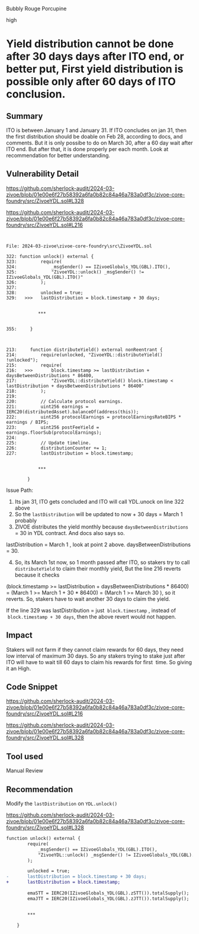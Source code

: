 Bubbly Rouge Porcupine

high

# Yield distribution cannot be done after 30 days days after ITO end, or better put, First yield distribution is possible only after 60 days of ITO conclusion.

## Summary
ITO is between January 1 and January 31.
If ITO concludes on jan 31, then the first distribution should be doable on Feb 28, according to docs, and comments.
But it is only possibe to do on March 30, after a 60 day wait after ITO end. But after that, it is done properly per each month.
Look at recommendation for better understanding.

## Vulnerability Detail

https://github.com/sherlock-audit/2024-03-zivoe/blob/01e00e6f27b58392a6fa0b82c84a46a783a0df3c/zivoe-core-foundry/src/ZivoeYDL.sol#L328

https://github.com/sherlock-audit/2024-03-zivoe/blob/01e00e6f27b58392a6fa0b82c84a46a783a0df3c/zivoe-core-foundry/src/ZivoeYDL.sol#L216

```solidity


File: 2024-03-zivoe\zivoe-core-foundry\src\ZivoeYDL.sol

322: function unlock() external {
323:         require(
324:             _msgSender() == IZivoeGlobals_YDL(GBL).ITO(), 
325:             "ZivoeYDL::unlock() _msgSender() != IZivoeGlobals_YDL(GBL).ITO()"
326:         );
327: 
328:         unlocked = true;
329:   >>>   lastDistribution = block.timestamp + 30 days; 


            ***


355:     }



213:     function distributeYield() external nonReentrant {
214:         require(unlocked, "ZivoeYDL::distributeYield() !unlocked"); 
215:         require(
216:   >>>       block.timestamp >= lastDistribution + daysBetweenDistributions * 86400, 
217:             "ZivoeYDL::distributeYield() block.timestamp < lastDistribution + daysBetweenDistributions * 86400"
218:         );
219: 
220:         // Calculate protocol earnings.
221:         uint256 earnings = IERC20(distributedAsset).balanceOf(address(this));
222:         uint256 protocolEarnings = protocolEarningsRateBIPS * earnings / BIPS;
223:         uint256 postFeeYield = earnings.floorSub(protocolEarnings);
224: 
225:         // Update timeline.
226:         distributionCounter += 1;
227:         lastDistribution = block.timestamp;


            ***

        }
```

Issue Path:

1. Its jan 31, ITO gets concluded and ITO will call YDL.unock on line 322 above
2. So the `lastDistribution` will be updated to now + 30 days = March 1 probably
3. ZIVOE distributes the yield monthly because `daysBetweenDistributions` = 30 in YDL contract. And docs also says so.

lastDistribution = March 1 , look at point 2 above. daysBetweenDistributions = 30.

4. So, its March 1st now, so 1 month passed after ITO, so stakers try to call `distributeYield` to claim their monthly yield, But the line 216 reverts because it checks 

(block.timestamp >= lastDistribution + daysBetweenDistributions * 86400) = (March 1 >= March 1 + 30 * 86400) = (March 1 >= March 30 ), so it reverts. So, stakers have to wait another 30 days to claim the yield.

If the line 329 was lastDistribution = just  `block.timestamp` , instead of  `block.timestamp + 30 days`, then the above revert would not happen.


## Impact
Stakers will not farm if they cannot claim rewards for 60 days, they need low interval of maximum 30 days. So any stakers trying to stake just after ITO will have to wait till 60 days to claim his rewards for first  time. So giving it an High.

## Code Snippet
https://github.com/sherlock-audit/2024-03-zivoe/blob/01e00e6f27b58392a6fa0b82c84a46a783a0df3c/zivoe-core-foundry/src/ZivoeYDL.sol#L216

https://github.com/sherlock-audit/2024-03-zivoe/blob/01e00e6f27b58392a6fa0b82c84a46a783a0df3c/zivoe-core-foundry/src/ZivoeYDL.sol#L328

## Tool used

Manual Review

## Recommendation

Modify the `lastDistribution` on `YDL.unlock()`

https://github.com/sherlock-audit/2024-03-zivoe/blob/01e00e6f27b58392a6fa0b82c84a46a783a0df3c/zivoe-core-foundry/src/ZivoeYDL.sol#L328

```diff
function unlock() external {
        require(
            _msgSender() == IZivoeGlobals_YDL(GBL).ITO(), 
            "ZivoeYDL::unlock() _msgSender() != IZivoeGlobals_YDL(GBL).ITO()"
        );

        unlocked = true;
-       lastDistribution = block.timestamp + 30 days; 
+       lastDistribution = block.timestamp; 
        
        emaSTT = IERC20(IZivoeGlobals_YDL(GBL).zSTT()).totalSupply();
        emaJTT = IERC20(IZivoeGlobals_YDL(GBL).zJTT()).totalSupply();


        ***

    }
```